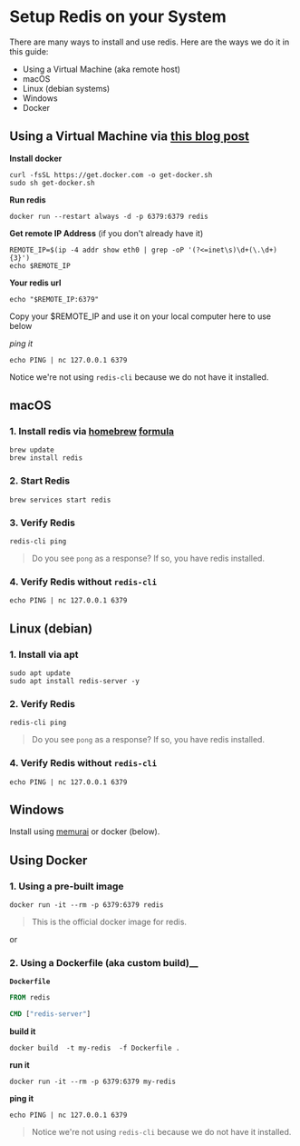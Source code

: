 # Setup Redis on your System

There are many ways to install and use redis. Here are the ways we do it in this guide:

- Using a Virtual Machine (aka remote host)
- macOS
- Linux (debian systems)
- Windows
- Docker

## Using a Virtual Machine via [this blog post](https://www.codingforentrepreneurs.com/blog/remote-redis-servers-for-development)

__Install docker__
```
curl -fsSL https://get.docker.com -o get-docker.sh
sudo sh get-docker.sh
```

__Run redis__
```
docker run --restart always -d -p 6379:6379 redis 
```

__Get remote IP Address__ (if you don't already have it)
```
REMOTE_IP=$(ip -4 addr show eth0 | grep -oP '(?<=inet\s)\d+(\.\d+){3}')
echo $REMOTE_IP
```

__Your redis url__

```
echo "$REMOTE_IP:6379"
```
Copy your $REMOTE_IP and use it on your local computer here to use below

_ping it_
```
echo PING | nc 127.0.0.1 6379 
```
Notice we're not using `redis-cli` because we do not have it installed.




## macOS
### 1. Install redis via [homebrew](https://brew.sh) [formula](https://formulae.brew.sh/formula/redis)
```
brew update
brew install redis
```

### 2. Start Redis
```
brew services start redis
```

### 3. Verify Redis

```
redis-cli ping
```
> Do you see `pong` as a response? If so, you have redis installed.

### 4. Verify Redis without `redis-cli`
```
echo PING | nc 127.0.0.1 6379 
```


## Linux (debian)

### 1. Install via apt
```
sudo apt update
sudo apt install redis-server -y
```

### 2. Verify Redis

```
redis-cli ping
```
> Do you see `pong` as a response? If so, you have redis installed.


### 4. Verify Redis without `redis-cli`
```
echo PING | nc 127.0.0.1 6379 
```


## Windows 

Install using [memurai](https://www.memurai.com/) or docker (below).



## Using Docker 

### 1. Using a pre-built image
```
docker run -it --rm -p 6379:6379 redis
```
> This is the official docker image for redis.

or 

### 2. Using a Dockerfile (aka custom build)__

__`Dockerfile`__
```dockerfile
FROM redis

CMD ["redis-server"]
```

__build it__
```
docker build  -t my-redis  -f Dockerfile .
```

__run it__
```
docker run -it --rm -p 6379:6379 my-redis
```

__ping it__
```
echo PING | nc 127.0.0.1 6379 
```
> Notice we're not using `redis-cli` because we do not have it installed.


